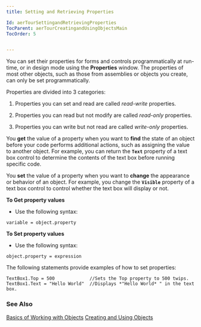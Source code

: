 ```yaml
---
title: Setting and Retrieving Properties

Id: aerTourSettingandRetrievingProperties
TocParent: aerTourCreatingandUsingObjectsMain
TocOrder: 5


---
```


You can set their properties for forms and controls programmatically at run-time, or in design mode using the **Properties** window. The properties of most other objects, such as those from assemblies or objects you create, can only be set programmatically. 

Properties are divided into 3 categories:

1. Properties you can set and read are called *read-write* properties. 

2. Properties you can read but not modify are called *read-only* properties. 

3. Properties you can write but not read are called *write-only* properties.

You **get** the value of a property when you want to **find** the state of an object before your code performs additional actions, such as assigning the value to another object. For example, you can return the **```Text```** property of a text box control to determine the contents of the text box before running specific code. 

You **set** the value of a property when you want to **change** the appearance or behavior of an object. For example, you change the **```Visible```** property of a text box control to control whether the text box will display or not. 

**To Get property values** 

- Use the following syntax:
                
```
variable = object.property
```

**To Set property values** 

- Use the following syntax:
                
```
object.property = expression
```

The following statements provide examples of how to set properties:

```
TextBox1.Top = 500             //Sets the Top property to 500 twips.
TextBox1.Text = "Hello World"  //Displays *"Hello World* " in the text box.
```

### See Also
[Basics of Working with Objects](aerConBasicsofObjects.html)
[Creating and Using Objects](aerTourCreatingandUsingObjectsMain.html) 
